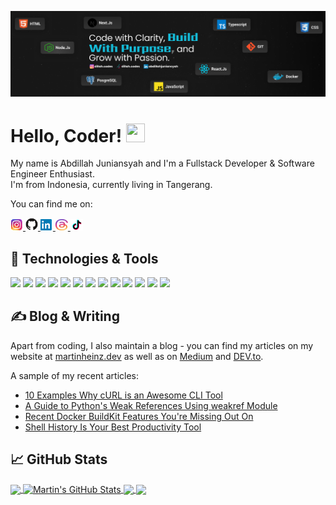 <!-- More info, tips and tricks for making GitHub Profile README can be found in my article at https://towardsdatascience.com/build-a-stunning-readme-for-your-github-profile-9b80434fe5d7 -->

[![Header](https://raw.githubusercontent.com/dillahCodes/dillahCodes/master/readme_header.png "Header")](https://martinheinz.dev/)

# Hello, Coder! <img src="https://raw.githubusercontent.com/dillahCodes/dillahCodes/master/wave.gif" width="30px" height="30px" />

My name is Abdillah Juniansyah and I'm a Fullstack Developer & Software Engineer Enthusiast.  
I'm from Indonesia, currently living in Tangerang.

You can find me on:

<p>
  <a href="https://www.instagram.com/dillah.codes">
    <img src="https://raw.githubusercontent.com/dillahCodes/dillahCodes/master/ig.png" width="20" height="18"/>
  </a>
  <a href="https://github.com/dillahCodes">
    <img src="https://raw.githubusercontent.com/dillahCodes/dillahCodes/master/Github.png" width="20"/>
  </a>
  <a href="https://www.linkedin.com/in/abdillahjuniansyah">
    <img src="https://raw.githubusercontent.com/dillahCodes/dillahCodes/master/linkedn.png" width="20"/>
  </a>
  <a href="https://www.threads.net/@dillah.codes">
    <img src="https://raw.githubusercontent.com/dillahCodes/dillahCodes/master/threads.png" width="20"  height="18"/>
  </a>
  <a href="https://www.tiktok.com/@dillah.codes">
    <img src="https://raw.githubusercontent.com/dillahCodes/dillahCodes/master/tiktok.png" width="20"/>
  </a>
</p>

## 🔧 Technologies & Tools

![](https://img.shields.io/badge/OS-Linux-informational?style=flat&logo=linux&logoColor=white&color=2bbc8a)
![](https://img.shields.io/badge/Editor-IntelliJ_IDEA-informational?style=flat&logo=intellij-idea&logoColor=white&color=2bbc8a)
![](https://img.shields.io/badge/Code-Python-informational?style=flat&logo=python&logoColor=white&color=2bbc8a)
![](https://img.shields.io/badge/Code-JavaScript-informational?style=flat&logo=javascript&logoColor=white&color=2bbc8a)
![](https://img.shields.io/badge/Code-Golang-informational?style=flat&logo=go&logoColor=white&color=2bbc8a)
![](https://img.shields.io/badge/Code-Make-informational?style=flat&logo=cmake&logoColor=white&color=2bbc8a)
![](https://img.shields.io/badge/Code-Vue-informational?style=flat&logo=vue.js&logoColor=white&color=2bbc8a)
![](https://img.shields.io/badge/Shell-Bash-informational?style=flat&logo=gnu-bash&logoColor=white&color=2bbc8a)
![](https://img.shields.io/badge/Tools-PostgreSQL-informational?style=flat&logo=postgresql&logoColor=white&color=2bbc8a)
![](https://img.shields.io/badge/Tools-Docker-informational?style=flat&logo=docker&logoColor=white&color=2bbc8a)
![](https://img.shields.io/badge/Tools-Kubernetes-informational?style=flat&logo=kubernetes&logoColor=white&color=2bbc8a)
![](https://img.shields.io/badge/Tools-Red_Hat_OpenShift-informational?style=flat&logo=red-hat-open-shift&logoColor=white&color=2bbc8a)
![](https://img.shields.io/badge/Cloud-Digital_Ocean-informational?style=flat&logo=digitalocean&logoColor=white&color=2bbc8a)

## &#x270d; Blog & Writing

Apart from coding, I also maintain a blog - you can find my articles on my website at [martinheinz.dev](https://martinheinz.dev/) as well as on [Medium](https://medium.com/@martin.heinz) and [DEV.to](https://dev.to/martinheinz).

A sample of my recent articles:

<!-- BLOG-POST-LIST:START -->

- [10 Examples Why cURL is an Awesome CLI Tool](https://martinheinz.dev/blog/113)
- [A Guide to Python&#39;s Weak References Using weakref Module](https://martinheinz.dev/blog/112)
- [Recent Docker BuildKit Features You&#39;re Missing Out On](https://martinheinz.dev/blog/111)
- [Shell History Is Your Best Productivity Tool](https://martinheinz.dev/blog/110)
<!-- BLOG-POST-LIST:END -->

## &#x1f4c8; GitHub Stats

<a href="https://github.com/MartinHeinz/MartinHeinz">
  <img align="center" src="https://github-readme-stats.vercel.app/api/top-langs/?username=MartinHeinz&hide=java,html,tex&title_color=ffffff&text_color=c9cacc&icon_color=2bbc8a&bg_color=1d1f21&langs_count=3" />
</a>
<a href="https://github.com/MartinHeinz/MartinHeinz">
  <img align="center" src="https://github-readme-stats.vercel.app/api?username=MartinHeinz&show_icons=true&line_height=27&count_private=true&title_color=ffffff&text_color=c9cacc&icon_color=2bbc8a&bg_color=1d1f21" alt="Martin's GitHub Stats" />
</a>

<a href="https://github.com/MartinHeinz/python-project-blueprint">
  <img align="center" src="https://github-readme-stats.vercel.app/api/pin/?username=MartinHeinz&repo=python-project-blueprint&title_color=ffffff&text_color=c9cacc&icon_color=2bbc8a&bg_color=1d1f21" />
</a>

<a href="https://github.com/MartinHeinz/go-project-blueprint">
  <img align="center" src="https://github-readme-stats.vercel.app/api/pin/?username=MartinHeinz&repo=go-project-blueprint&title_color=ffffff&text_color=c9cacc&icon_color=2bbc8a&bg_color=1d1f21" />
</a>

<!-- links to social media icons -->

<!-- icons without padding -->

[1.1]: https://raw.githubusercontent.com/dillahCodes/dillahCodes/master/ig.png
[2.1]: https://raw.githubusercontent.com/dillahCodes/dillahCodes/master/github.png
[3.1]: https://raw.githubusercontent.com/dillahCodes/dillahCodes/master/linkedn.png
[4.1]: https://raw.githubusercontent.com/dillahCodes/dillahCodes/master/threads.png
[5.1]: https://raw.githubusercontent.com/dillahCodes/dillahCodes/master/tiktok.png

<!-- links to your social media accounts -->

[1]: https://www.instagram.com/dillah.codes
[2]: https://github.com/dillahCodes
[3]: https://www.linkedin.com/in/abdillahjuniansyah
[4]: https://www.threads.net/@dillah.codes
[5]: https://www.tiktok.com/@dillah.codes

<!-- Resources -->
<!-- Icons: https://simpleicons.org/ -->
<!-- GitHub Stats: https://github.com/anuraghazra/github-readme-stats -->
<!-- Emojis: https://emojipedia.org/emoji/ -->
<!-- HTML Emojis: https://www.fileformat.info/index.htm -->
<!-- Shields: https://shields.io/ -->
<!-- Awesome GitHub Profile README: https://github.com/abhisheknaiidu/awesome-github-profile-readme -->
